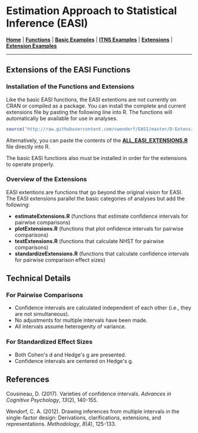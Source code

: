 # Estimation Approach to Statistical Inference (EASI)

[**Home**](https://github.com/cwendorf/EASI/) | 
[**Functions**](https://github.com/cwendorf/EASI/tree/master/A-Functions) | 
[**Basic Examples**](https://github.com/cwendorf/EASI/tree/master/B-BasicExamples) | 
[**ITNS Examples**](https://github.com/cwendorf/EASI/tree/master/C-ITNSExamples) | 
[**Extensions**](https://github.com/cwendorf/EASI/tree/master/D-Extensions) | 
[**Extension Examples**](https://github.com/cwendorf/EASI/tree/master/E-ExtensionExamples) 

---

## Extensions of the EASI Functions

### Installation of the Functions and Extensions

Like the basic EASI functions, the EASI extentions are not currently on CRAN or compiled as a package. You can install the complete and current extensions file by pasting the following line into R. The functions will automatically be available for use in analyses.
```r
source("http://raw.githubusercontent.com/cwendorf/EASI/master/D-Extensions/ALL_EASI_EXTENSIONS.R")
```

Alternatively, you can paste the contents of the [**ALL_EASI_EXTENSIONS.R**](https://github.com/cwendorf/EASI/raw/master/D-Extensions/ALL_EASI_EXTENSIONS.R) file directly into R. 

The basic EASI functions also must be installed in order for the extensions to operate properly.

### Overview of the Extensions

EASI extentions are functions that go beyond the original vision for EASI. The EASI extensions parallel the basic categories of analyses but add the following:
- **estimateExtensions.R** (functions that estimate confidence intervals for pairwise comparisons)
- **plotExtensions.R** (functions that plot onfidence intervals for pairwise comparisons)
- **testExtensions.R** (functions that calculate NHST for pairwise comparisons)
- **standardizeExtensions.R** (functions that calculate confidence intervals for pairwise comparison effect sizes)

## Technical Details

### For Pairwise Comparisons

- Confidence intervals are calculated independent of each other (i.e., they are not simultaneous).
- No adjustments for multiple intervals have been made.
- All intervals assume heterogenity of variance.

### For Standardized Effect Sizes

- Both Cohen's d and Hedge's g are presented.
- Confidence intervals are centered on Hedge's g.

## References

Cousineau, D. (2017). Varieties of confidence intervals. _Advances in Cognitive Psychology_, _13_(2), 140-155.

Wendorf, C. A. (2012). Drawing inferences from multiple intervals in the single-factor design: Derivations, clarifications, extensions, and representations. _Methodology_, _8_(4), 125-133.
